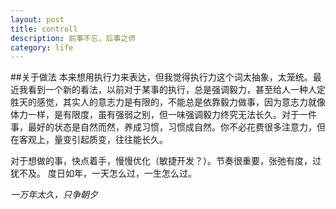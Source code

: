 ```yaml
---
layout: post
title: controll
description: 前事不忘，后事之师
category: life
---
```

##关于做法
 本来想用执行力来表达，但我觉得执行力这个词太抽象，太笼统。最近我看到一个新的看法，以前对于某事的执行，总是强调毅力，甚至给人一种人定胜天的感觉，其实人的意志力是有限的，不能总是依靠毅力做事，因为意志力就像体力一样，是有限度，虽有强弱之别，但一味强调毅力终究无法长久。对于一件事，最好的状态是自然而然，养成习惯，习惯成自然。你不必花费很多注意力，但在客观上，量变引起质变，往往能长久。

对于想做的事，快点着手，慢慢优化（敏捷开发？）。节奏很重要，张弛有度，过犹不及。
度日如年，一天怎么过，一生怎么过。

_一万年太久，只争朝夕_